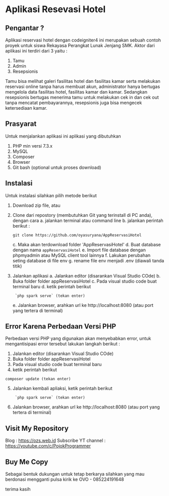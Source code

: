 # Aplikasi Resevasi Hotel

## Pengantar ?

Aplikasi reservasi hotel dengan codeigniter4 ini merupakan sebuah contoh proyek untuk siswa Rekayasa Perangkat Lunak Jenjang SMK. Aktor dari aplikasi ini terdiri dari 3 yaitu :

1. Tamu
2. Admin
3. Resepsionis

Tamu bisa melihat galeri fasilitas hotel dan fasilitas kamar serta melakukan reservasi online tanpa harus membuat akun, administrator hanya bertugas mengelola data fasilitas hotel, fasilitas kamar dan kamar. Sedangkan resepsionis bertugas menerima tamu untuk melakukan cek in dan cek out tanpa mencatat pembayarannya, resepsionis juga bisa mengecek ketersediaan kamar.

## Prasyarat

Untuk menjalankan aplikasi ini aplikasi yang dibutuhkan
1. PHP min versi 7.3.x
2. MySQL
3. Composer 
4. Browser
5. Git bash (optional untuk proses download)

## Instalasi

Untuk instalasi silahkan pilih metode berikut
1. Download zip file, atau
2. Clone dari repostory (membutuhkan Git yang terinstall di PC anda), dengan cara
    a. jalankan terminal atau command line
    b. jalankan perintah berikut :

    `git clone https://github.com/oyasuryana/AppReservasiHotel`
    
    c. Maka akan terdownload folder 'AppReservasiHotel'
    d. Buat database dengan nama `appReservasiHotel`
    e. Import file database dengan phpmyadmin atau MySQL client tool lainnya
    f. Lakukan perubahan seting database di file env
    g. rename file env menjadi .env (diawali tanda titik)
3. Jalankan aplikasi
    a. Jalankan editor (disarankan Visual Studio COde)
    b. Buka folder folder appReservasiHotel
    c. Pada visual studio code buat terminal baru
    d. ketik perintah berikut 

        `php spark serve` (tekan enter)
    e. Jalankan browser, arahkan url ke http://localhost:8080 (atau port yang tertera di terminal)    

## Error Karena Perbedaan Versi PHP

Perbedaan versi PHP yang digunakan akan menyebabkan error, untuk mengantisipasi error tersebut lakukan langkah berikut :
1. Jalankan editor (disarankan Visual Studio COde)
2. Buka folder folder appReservasiHotel
3. Pada visual studio code buat terminal baru
4. ketik perintah berikut 

`composer update (tekan enter)`

5. Jalankan kembali apliaksi, ketik perintah berikut 

        `php spark serve` (tekan enter)
6. Jalankan browser, arahkan url ke http://localhost:8080 (atau port yang tertera di terminal)    


## Visit My Repository

Blog : https://ozs.web.id
Subscribe YT channel : https://youtube.com/c/PojokProgrammer

## Buy Me Copy
Sebagai bentuk dukungan untuk tetap berkarya silahkan yang mau berdonasi mengganti pulsa
kirik ke
OVO - 085224191648

terima kasih
